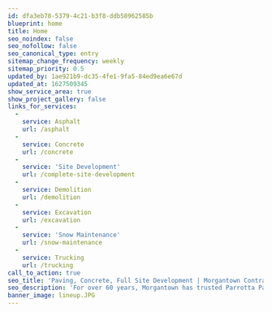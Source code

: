 ```yaml
---
id: dfa3eb78-5379-4c21-b3f8-ddb58962585b
blueprint: home
title: Home
seo_noindex: false
seo_nofollow: false
seo_canonical_type: entry
sitemap_change_frequency: weekly
sitemap_priority: 0.5
updated_by: 1ae921b9-dc35-4fe1-9fa5-84ed9ea6e67d
updated_at: 1627509345
show_service_area: true
show_project_gallery: false
links_for_services:
  -
    service: Asphalt
    url: /asphalt
  -
    service: Concrete
    url: /concrete
  -
    service: 'Site Development'
    url: /complete-site-development
  -
    service: Demolition
    url: /demolition
  -
    service: Excavation
    url: /excavation
  -
    service: 'Snow Maintenance'
    url: /snow-maintenance
  -
    service: Trucking
    url: /trucking
call_to_action: true
seo_title: 'Paving, Concrete, Full Site Development | Morgantown Contractor'
seo_description: 'For over 60 years, Morgantown has trusted Parrotta Paving for professional residential, commercial and industrial contracting. Give us a call 304-292-0905.'
banner_image: lineup.JPG
---
```

